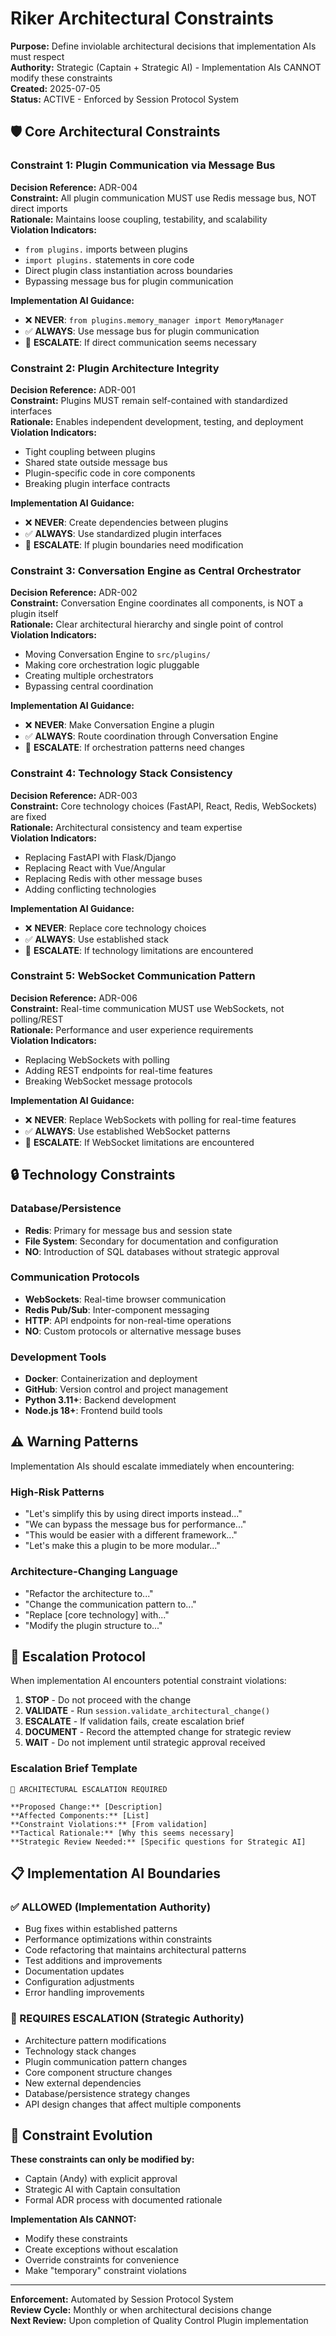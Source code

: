 # Riker Architectural Constraints

**Purpose:** Define inviolable architectural decisions that implementation AIs must respect  
**Authority:** Strategic (Captain + Strategic AI) - Implementation AIs CANNOT modify these constraints  
**Created:** 2025-07-05  
**Status:** ACTIVE - Enforced by Session Protocol System

## 🛡️ Core Architectural Constraints

### Constraint 1: Plugin Communication via Message Bus
**Decision Reference:** ADR-004  
**Constraint:** All plugin communication MUST use Redis message bus, NOT direct imports  
**Rationale:** Maintains loose coupling, testability, and scalability  
**Violation Indicators:**
- `from plugins.` imports between plugins
- `import plugins.` statements in core code
- Direct plugin class instantiation across boundaries
- Bypassing message bus for plugin communication

**Implementation AI Guidance:**
- ❌ **NEVER**: `from plugins.memory_manager import MemoryManager`
- ✅ **ALWAYS**: Use message bus for plugin communication
- 🚨 **ESCALATE**: If direct communication seems necessary

### Constraint 2: Plugin Architecture Integrity  
**Decision Reference:** ADR-001  
**Constraint:** Plugins MUST remain self-contained with standardized interfaces  
**Rationale:** Enables independent development, testing, and deployment  
**Violation Indicators:**
- Tight coupling between plugins
- Shared state outside message bus
- Plugin-specific code in core components
- Breaking plugin interface contracts

**Implementation AI Guidance:**
- ❌ **NEVER**: Create dependencies between plugins
- ✅ **ALWAYS**: Use standardized plugin interfaces
- 🚨 **ESCALATE**: If plugin boundaries need modification

### Constraint 3: Conversation Engine as Central Orchestrator
**Decision Reference:** ADR-002  
**Constraint:** Conversation Engine coordinates all components, is NOT a plugin itself  
**Rationale:** Clear architectural hierarchy and single point of control  
**Violation Indicators:**
- Moving Conversation Engine to `src/plugins/`
- Making core orchestration logic pluggable
- Creating multiple orchestrators
- Bypassing central coordination

**Implementation AI Guidance:**
- ❌ **NEVER**: Make Conversation Engine a plugin
- ✅ **ALWAYS**: Route coordination through Conversation Engine
- 🚨 **ESCALATE**: If orchestration patterns need changes

### Constraint 4: Technology Stack Consistency
**Decision Reference:** ADR-003  
**Constraint:** Core technology choices (FastAPI, React, Redis, WebSockets) are fixed  
**Rationale:** Architectural consistency and team expertise  
**Violation Indicators:**
- Replacing FastAPI with Flask/Django
- Replacing React with Vue/Angular  
- Replacing Redis with other message buses
- Adding conflicting technologies

**Implementation AI Guidance:**
- ❌ **NEVER**: Replace core technology choices
- ✅ **ALWAYS**: Use established stack
- 🚨 **ESCALATE**: If technology limitations are encountered

### Constraint 5: WebSocket Communication Pattern
**Decision Reference:** ADR-006  
**Constraint:** Real-time communication MUST use WebSockets, not polling/REST  
**Rationale:** Performance and user experience requirements  
**Violation Indicators:**
- Replacing WebSockets with polling
- Adding REST endpoints for real-time features
- Breaking WebSocket message protocols

**Implementation AI Guidance:**
- ❌ **NEVER**: Replace WebSockets with polling for real-time features
- ✅ **ALWAYS**: Use established WebSocket patterns
- 🚨 **ESCALATE**: If WebSocket limitations are encountered

## 🔒 Technology Constraints

### Database/Persistence
- **Redis**: Primary for message bus and session state
- **File System**: Secondary for documentation and configuration
- **NO**: Introduction of SQL databases without strategic approval

### Communication Protocols  
- **WebSockets**: Real-time browser communication
- **Redis Pub/Sub**: Inter-component messaging
- **HTTP**: API endpoints for non-real-time operations
- **NO**: Custom protocols or alternative message buses

### Development Tools
- **Docker**: Containerization and deployment
- **GitHub**: Version control and project management
- **Python 3.11+**: Backend development
- **Node.js 18+**: Frontend build tools

## ⚠️ Warning Patterns

Implementation AIs should escalate immediately when encountering:

### High-Risk Patterns
- "Let's simplify this by using direct imports instead..."
- "We can bypass the message bus for performance..."
- "This would be easier with a different framework..."
- "Let's make this a plugin to be more modular..."

### Architecture-Changing Language
- "Refactor the architecture to..."
- "Change the communication pattern to..."
- "Replace [core technology] with..."
- "Modify the plugin structure to..."

## 🚨 Escalation Protocol

When implementation AI encounters potential constraint violations:

1. **STOP** - Do not proceed with the change
2. **VALIDATE** - Run `session.validate_architectural_change()`
3. **ESCALATE** - If validation fails, create escalation brief
4. **DOCUMENT** - Record the attempted change for strategic review
5. **WAIT** - Do not implement until strategic approval received

### Escalation Brief Template
```
🚨 ARCHITECTURAL ESCALATION REQUIRED

**Proposed Change:** [Description]
**Affected Components:** [List]
**Constraint Violations:** [From validation]
**Tactical Rationale:** [Why this seems necessary]
**Strategic Review Needed:** [Specific questions for Strategic AI]
```

## 📋 Implementation AI Boundaries

### ✅ ALLOWED (Implementation Authority)
- Bug fixes within established patterns
- Performance optimizations within constraints
- Code refactoring that maintains architectural patterns
- Test additions and improvements
- Documentation updates
- Configuration adjustments
- Error handling improvements

### 🚨 REQUIRES ESCALATION (Strategic Authority)
- Architecture pattern modifications
- Technology stack changes
- Plugin communication pattern changes
- Core component structure changes
- New external dependencies
- Database/persistence strategy changes
- API design changes that affect multiple components

## 🔄 Constraint Evolution

**These constraints can only be modified by:**
- Captain (Andy) with explicit approval
- Strategic AI with Captain consultation
- Formal ADR process with documented rationale

**Implementation AIs CANNOT:**
- Modify these constraints
- Create exceptions without escalation
- Override constraints for convenience
- Make "temporary" constraint violations

---

**Enforcement:** Automated by Session Protocol System  
**Review Cycle:** Monthly or when architectural decisions change  
**Next Review:** Upon completion of Quality Control Plugin implementation
